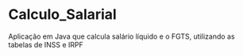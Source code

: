 # Calculo_Salarial
Aplicação em Java que calcula salário líquido e o FGTS, utilizando as tabelas de INSS e IRPF
